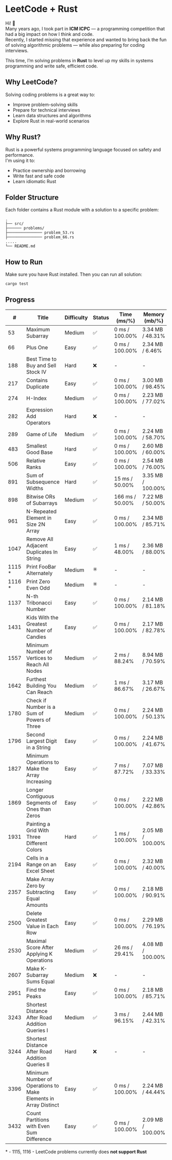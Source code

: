 # LeetCode + Rust

Hi! 👋  
Many years ago, I took part in **ICM ICPC** — a programming competition that had a big impact on how I think and code.  
Recently, I started missing that experience and wanted to bring back the fun of solving algorithmic problems — while
also preparing for coding interviews.

This time, I’m solving problems in **Rust** to level up my skills in systems programming and write safe, efficient code.

## Why LeetCode?

Solving coding problems is a great way to:

- Improve problem-solving skills
- Prepare for technical interviews
- Learn data structures and algorithms
- Explore Rust in real-world scenarios

## Why Rust?

Rust is a powerful systems programming language focused on safety and performance.  
I'm using it to:

- Practice ownership and borrowing
- Write fast and safe code
- Learn idiomatic Rust

## Folder Structure

Each folder contains a Rust module with a solution to a specific problem:

```
.
├── src/
├────── problems/
├─────────────── problem_53.rs
├─────────────── problem_66.rs
.....
└── README.md

```

## How to Run

Make sure you have Rust installed. Then you can run all solution:

```bash
cargo test
```

## Progress

| #      | Title                                                           | Difficulty | Status | Time (ms/%)     | Memory (mb/%)     |
|--------|-----------------------------------------------------------------|------------|--------|-----------------|-------------------|
| 53     | Maximum Subarray                                                | Medium     | ✅      | 0 ms / 100.00%  | 3.34 MB / 48.31%  |
| 66     | Plus One                                                        | Easy       | ✅      | 0 ms /  100.00% | 2.34 MB  / 6.46%  |
| 188    | Best Time to Buy and Sell Stock IV                              | Hard       | ❌      | -               | -                 |
| 217    | Contains Duplicate                                              | Easy       | ✅      | 0 ms / 100.00%  | 3.00 MB / 98.45%  |
| 274    | H-Index                                                         | Medium     | ✅      | 0 ms / 100.00%  | 2.23 MB / 77.02%  |
| 282    | Expression Add Operators                                        | Hard       | ❌      | -               | -                 |
| 289    | Game of Life                                                    | Medium     | ✅      | 0 ms / 100.00%  | 2.24 MB / 58.70%  |
| 483    | Smallest Good Base                                              | Hard       | ✅      | 0 ms / 100.00%  | 2.60 MB / 60.00%  |
| 506    | Relative Ranks                                                  | Easy       | ✅      | 0 ms / 100.00%  | 2.54 MB / 76.00%  |
| 891    | Sum of Subsequence Widths                                       | Hard       | ✅      | 15 ms / 50.00%  | 3.35 MB / 100.00% |
| 898    | Bitwise ORs of Subarrays                                        | Medium     | ✅      | 166 ms / 50.00% | 7.22 MB / 50.00%  |
| 961    | N-Repeated Element in Size 2N Array                             | Easy       | ✅      | 0 ms / 100.00%  | 2.34 MB / 85.71%  |
| 1047   | Remove All Adjacent Duplicates In String                        | Easy       | ✅      | 1 ms / 48.00%   | 2.36 MB / 88.00%  |
| 1115 * | Print FooBar Alternately                                        | Medium     | ✳️     | -               | -                 |
| 1116 * | Print Zero Even Odd                                             | Medium     | ✳️️    | -               | -                 |
| 1137   | N-th Tribonacci Number                                          | Easy       | ✅      | 0 ms / 100.00%  | 2.14 MB / 81.18%  |
| 1431   | Kids With the Greatest Number of Candies                        | Easy       | ✅      | 0 ms / 100.00%  | 2.17 MB / 82.78%  |
| 1557   | Minimum Number of Vertices to Reach All Nodes                   | Medium     | ✅      | 2 ms / 88.24%   | 8.94 MB / 70.59%  |
| 1642   | Furthest Building You Can Reach                                 | Medium     | ✅      | 1 ms / 86.67%   | 3.17 MB / 26.67%  |
| 1780   | Check if Number is a Sum of Powers of Three                     | Medium     | ✅      | 0 ms / 100.00%  | 2.24 MB / 50.13%  |
| 1796   | Second Largest Digit in a String                                | Easy       | ✅      | 0 ms / 100.00%  | 2.24 MB / 41.67%  |
| 1827   | Minimum Operations to Make the Array Increasing                 | Easy       | ✅      | 7 ms / 87.72%   | 7.07 MB / 33.33%  |
| 1869   | Longer Contiguous Segments of Ones than Zeros                   | Easy       | ✅      | 0 ms / 100.00%  | 2.22 MB / 42.86%  |
| 1931   | Painting a Grid With Three Different Colors                     | Hard       | ✅      | 1 ms / 100.00%  | 2.05 MB / 100.00% |
| 2194   | Cells in a Range on an Excel Sheet                              | Easy       | ✅      | 0 ms / 100.00%  | 2.32 MB / 40.00%  |
| 2357   | Make Array Zero by Subtracting Equal Amounts                    | Easy       | ✅      | 0 ms / 100.00%  | 2.18 MB / 90.91%  |
| 2500   | Delete Greatest Value in Each Row                               | Easy       | ✅      | 0 ms / 100.00%  | 2.29 MB / 76.19%  |
| 2530   | Maximal Score After Applying K Operations                       | Medium     | ✅      | 26 ms / 29.41%  | 4.08 MB / 100.00% |
| 2607   | Make K-Subarray Sums Equal                                      | Medium     | ❌      | -               | -                 |
| 2951   | Find the Peaks                                                  | Easy       | ✅      | 0 ms / 100.00%  | 2.18 MB / 85.71%  |
| 3243   | Shortest Distance After Road Addition Queries I                 | Medium     | ✅      | 3 ms / 96.15%   | 2.44 MB / 42.31%  |
| 3244   | Shortest Distance After Road Addition Queries II                | Hard       | ❌      | -               | -                 |
| 3396   | Minimum Number of Operations to Make Elements in Array Distinct | Easy       | ✅      | 0 ms / 100.00%  | 2.24 MB / 44.44%  |
| 3432   | Count Partitions with Even Sum Difference                       | Easy       | ✅      | 0 ms / 100.00%  | 2.09 MB / 100.00% |

\* - 1115, 1116 - LeetCode problems currently does **not support Rust**
